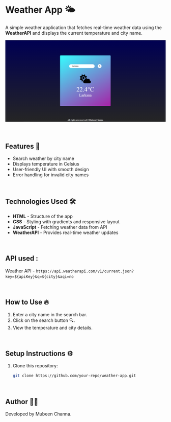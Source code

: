 # Weather App 🌤️
A simple weather application that fetches real-time weather data using the **WeatherAPI** and displays the current temperature and city name.

![Weather App - API](<Weather App - API.png>)

<br>

## Features 🚀
- Search weather by city name
- Displays temperature in Celsius
- User-friendly UI with smooth design
- Error handling for invalid city names

<br>

## Technologies Used 🛠️
- **HTML** - Structure of the app
- **CSS** - Styling with gradients and responsive layout
- **JavaScript** - Fetching weather data from API
- **WeatherAPI** - Provides real-time weather updates

<br>

## API used :
   Weather API - `https://api.weatherapi.com/v1/current.json?key=${apiKey}&q=${city}&aqi=no` 

<br>

## How to Use 🔥
1. Enter a city name in the search bar.
2. Click on the search button 🔍.
3. View the temperature and city details.

<br>

## Setup Instructions ⚙️
1. Clone this repository:
   ```sh
   git clone https://github.com/your-repo/weather-app.git

<br>

## Author 👨‍💻
Developed by Mubeen Channa.